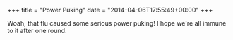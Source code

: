 +++
title = "Power Puking"
date = "2014-04-06T17:55:49+00:00"
+++

Woah, that flu caused some serious power puking! I hope we're all immune to it after one round.
			